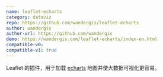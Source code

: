 ```yaml
---
name: leaflet-echarts
category: dataviz
repo: https://github.com/wandergis/leaflet-echarts
author: wandergis
author-url: https://github.com/wandergis
demo: https://wandergis.com/leaflet-echarts/index-en.html
compatible-v0:
compatible-v1: true
---
```


Leaflet 的插件，用于加载 <a href="https://github.com/apache/echarts">echarts</a> 地图并使大数据可视化更容易。
